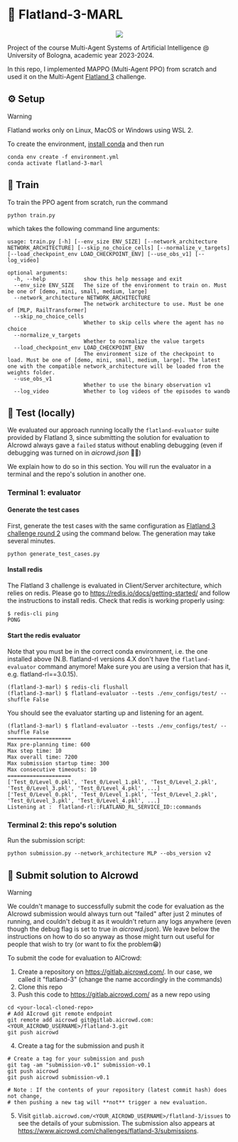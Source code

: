 # 🚂 Flatland-3-MARL
<p align="center">
  <img src="https://i.imgur.com/6jOtX8u.gif">
</p>

Project of the course Multi-Agent Systems of Artificial Intelligence @ University of Bologna, academic year 2023-2024.

In this repo, I implemented MAPPO (Multi-Agent PPO) from scratch and used it on the Multi-Agent [Flatland 3](https://www.aicrowd.com/challenges/flatland-3) challenge.

## ⚙️ Setup
> [!WARNING]
> Flatland works only on Linux, MacOS or Windows using WSL 2.

To create the environment, [install conda](https://www.anaconda.com/download) and then run
```
conda env create -f environment.yml
conda activate flatland-3-marl
```

## 🧠 Train
To train the PPO agent from scratch, run the command
```
python train.py
```
which takes the following command line arguments:
```
usage: train.py [-h] [--env_size ENV_SIZE] [--network_architecture NETWORK_ARCHITECTURE] [--skip_no_choice_cells] [--normalize_v_targets] [--load_checkpoint_env LOAD_CHECKPOINT_ENV] [--use_obs_v1] [--log_video]

optional arguments:
  -h, --help            show this help message and exit
  --env_size ENV_SIZE   The size of the environment to train on. Must be one of [demo, mini, small, medium, large]
  --network_architecture NETWORK_ARCHITECTURE
                        The network architecture to use. Must be one of [MLP, RailTransformer]
  --skip_no_choice_cells
                        Whether to skip cells where the agent has no choice
  --normalize_v_targets
                        Whether to normalize the value targets
  --load_checkpoint_env LOAD_CHECKPOINT_ENV
                        The environment size of the checkpoint to load. Must be one of [demo, mini, small, medium, large]. The latest one with the compatible network_architecture will be loaded from the weights folder.
  --use_obs_v1
                        Whether to use the binary observation v1
  --log_video           Whether to log videos of the episodes to wandb
```

## 🧪 Test (locally)
We evaluated our approach running locally the ``flatland-evaluator`` suite provided by Flatland 3, since submitting the solution for evaluation to AIcrowd always gave a ``failed`` status without enabling debugging (even if debugging was turned on in *aicrowd.json* 🤷‍♂️)

We explain how to do so in this section. You will run the evaluator in a terminal and the repo's solution in another one.

### Terminal 1: evaluator
#### Generate the test cases
First, generate the test cases with the same configuration as [Flatland 3 challenge round 2](https://flatland.aicrowd.com/challenges/flatland3/envconfig.html) using the command below. The generation may take several minutes.

```
python generate_test_cases.py
```

#### Install redis
The Flatland 3 challenge is evaluated in Client/Server architecture, which relies on redis. Please go to https://redis.io/docs/getting-started/ and follow the instructions to install redis.
Check that redis is working properly using:

```
$ redis-cli ping
PONG
```

#### Start the redis evaluator
Note that you must be in the correct conda environment, i.e. the one installed above (N.B. flatland-rl versions 4.X don't have the `flatland-evaluator` command anymore! Make sure you are using a version that has it, e.g. flatland-rl==3.0.15).

```
(flatland-3-marl) $ redis-cli flushall
(flatland-3-marl) $ flatland-evaluator --tests ./env_configs/test/ --shuffle False
```

You should see the evaluator starting up and listening for an agent.

```
(flatland-3-marl) $ flatland-evaluator --tests ./env_configs/test/ --shuffle False
====================
Max pre-planning time: 600      
Max step time: 10
Max overall time: 7200
Max submission startup time: 300
Max consecutive timeouts: 10    
====================
['Test_0/Level_0.pkl', 'Test_0/Level_1.pkl', 'Test_0/Level_2.pkl', 'Test_0/Level_3.pkl', 'Test_0/Level_4.pkl', ...]
['Test_0/Level_0.pkl', 'Test_0/Level_1.pkl', 'Test_0/Level_2.pkl', 'Test_0/Level_3.pkl', 'Test_0/Level_4.pkl', ...]
Listening at :  flatland-rl::FLATLAND_RL_SERVICE_ID::commands
```


### Terminal 2: this repo's solution
Run the submission script:

```
python submission.py --network_architecture MLP --obs_version v2
```


## 🧪 Submit solution to AIcrowd
> [!WARNING]
> We couldn't manage to successfully submit the code for evaluation as the AIcrowd submission would always turn out "failed" after just 2 minutes of running, and couldn't debug it as it wouldn't return any logs anywhere (even though the debug flag is set to true in *aicrowd.json*). We leave below the instructions on how to do so anyway as those might turn out useful for people that wish to try (or want to fix the problem😁)

To submit the code for evaluation to AICrowd:
1. Create a repository on https://gitlab.aicrowd.com/. In our case, we called it "flatland-3" (change the name accordingly in the commands)
2. Clone this repo
3. Push this code to https://gitlab.aicrowd.com/ as a new repo using 
```
cd <your-local-cloned-repo>
# Add AIcrowd git remote endpoint
git remote add aicrowd git@gitlab.aicrowd.com:<YOUR_AICROWD_USERNAME>/flatland-3.git
git push aicrowd
```
4. Create a tag for the submission and push it
```
# Create a tag for your submission and push
git tag -am "submission-v0.1" submission-v0.1
git push aicrowd
git push aicrowd submission-v0.1

# Note : If the contents of your repository (latest commit hash) does not change,
# then pushing a new tag will **not** trigger a new evaluation.
```
5. Visit `gitlab.aicrowd.com/<YOUR_AICROWD_USERNAME>/flatland-3/issues` to see the details of your submission. The submission also appears at https://www.aicrowd.com/challenges/flatland-3/submissions.
